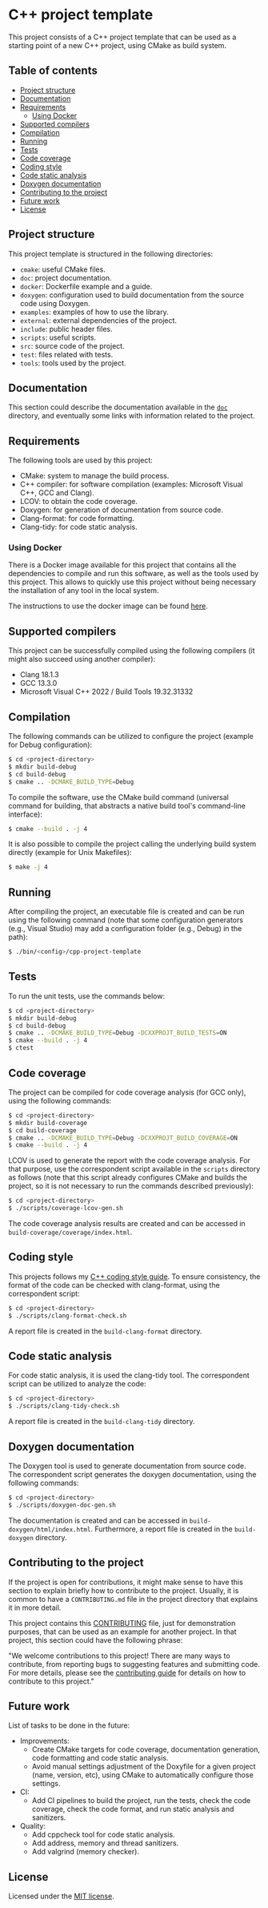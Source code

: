# C++ project template

This project consists of a C++ project template that can be used as a starting point of a new C++ project, using CMake as build system.

## Table of contents

- [Project structure](#project-structure)
- [Documentation](#documentation)
- [Requirements](#requirements)
    - [Using Docker](#using-docker)
- [Supported compilers](#supported-compilers)
- [Compilation](#compilation)
- [Running](#running)
- [Tests](#tests)
- [Code coverage](#code-coverage)
- [Coding style](#coding-style)
- [Code static analysis](#code-static-analysis)
- [Doxygen documentation](#doxygen-documentation)
- [Contributing to the project](#contributing-to-the-project)
- [Future work](#future-work)
- [License](#license)

## Project structure

This project template is structured in the following directories:

- `cmake`: useful CMake files.
- `doc`: project documentation.
- `docker`: Dockerfile example and a guide.
- `doxygen`: configuration used to build documentation from the source code using Doxygen.
- `examples`: examples of how to use the library.
- `external`: external dependencies of the project.
- `include`: public header files.
- `scripts`: useful scripts.
- `src`: source code of the project.
- `test`: files related with tests.
- `tools`: tools used by the project.

## Documentation

This section could describe the documentation available in the [`doc`](./doc/) directory, and eventually some links with information related to the project.

## Requirements

The following tools are used by this project:

- CMake: system to manage the build process.
- C++ compiler: for software compilation (examples: Microsoft Visual C++, GCC and Clang).
- LCOV: to obtain the code coverage.
- Doxygen: for generation of documentation from source code.
- Clang-format: for code formatting.
- Clang-tidy: for code static analysis.

### Using Docker

There is a Docker image available for this project that contains all the dependencies to compile and run this software, as well as the tools used by this project. This allows to quickly use this project without being necessary the installation of any tool in the local system.

The instructions to use the docker image can be found [here](./docker/README.md).

## Supported compilers

This project can be successfully compiled using the following compilers (it might also succeed using another compiler):

- Clang 18.1.3
- GCC 13.3.0
- Microsoft Visual C++ 2022 / Build Tools 19.32.31332

## Compilation

The following commands can be utilized to configure the project (example for Debug configuration):

```sh
$ cd <project-directory>
$ mkdir build-debug
$ cd build-debug
$ cmake .. -DCMAKE_BUILD_TYPE=Debug
```

To compile the software, use the CMake build command (universal command for building, that abstracts a native build tool's command-line interface):

```sh
$ cmake --build . -j 4
```

It is also possible to compile the project calling the underlying build system directly (example for Unix Makefiles):

```sh
$ make -j 4
```

## Running

After compiling the project, an executable file is created and can be run using the following command (note that some configuration generators (e.g., Visual Studio) may add a configuration folder (e.g., Debug) in the path):

```sh
$ ./bin/<config>/cpp-project-template
```

## Tests

To run the unit tests, use the commands below:

```sh
$ cd <project-directory>
$ mkdir build-debug
$ cd build-debug
$ cmake .. -DCMAKE_BUILD_TYPE=Debug -DCXXPROJT_BUILD_TESTS=ON
$ cmake --build . -j 4
$ ctest
```

## Code coverage

The project can be compiled for code coverage analysis (for GCC only), using the following commands:

```sh
$ cd <project-directory>
$ mkdir build-coverage
$ cd build-coverage
$ cmake .. -DCMAKE_BUILD_TYPE=Debug -DCXXPROJT_BUILD_COVERAGE=ON
$ cmake --build . -j 4
```

LCOV is used to generate the report with the code coverage analysis. For that purpose, use the correspondent script available in the `scripts` directory as follows (note that this script already configures CMake and builds the project, so it is not necessary to run the commands described previously):

```sh
$ cd <project-directory>
$ ./scripts/coverage-lcov-gen.sh
```

The code coverage analysis results are created and can be accessed in `build-coverage/coverage/index.html`.

## Coding style

This projects follows my [C++ coding style guide](https://github.com/hugorbarbosa/cpp-coding-style-guide). To ensure consistency, the format of the code can be checked with clang-format, using the correspondent script:

```sh
$ cd <project-directory>
$ ./scripts/clang-format-check.sh
```

A report file is created in the `build-clang-format` directory.

## Code static analysis

For code static analysis, it is used the clang-tidy tool. The correspondent script can be utilized to analyze the code:

```sh
$ cd <project-directory>
$ ./scripts/clang-tidy-check.sh
```

A report file is created in the `build-clang-tidy` directory.

## Doxygen documentation

The Doxygen tool is used to generate documentation from source code. The correspondent script generates the doxygen documentation, using the following commands:

```sh
$ cd <project-directory>
$ ./scripts/doxygen-doc-gen.sh
```

The documentation is created and can be accessed in `build-doxygen/html/index.html`. Furthermore, a report file is created in the `build-doxygen` directory.

## Contributing to the project

If the project is open for contributions, it might make sense to have this section to explain briefly how to contribute to the project. Usually, it is common to have a `CONTRIBUTING.md` file in the project directory that explains it in more detail.

This project contains this [CONTRIBUTING](./CONTRIBUTING.md) file, just for demonstration purposes, that can be used as an example for another project. In that project, this section could have the following phrase:

"We welcome contributions to this project! There are many ways to contribute, from reporting bugs to suggesting features and submitting code. For more details, please see the [contributing guide](./CONTRIBUTING.md) for details on how to contribute to this project."

## Future work

List of tasks to be done in the future:

- Improvements:
    - Create CMake targets for code coverage, documentation generation, code formatting and code static analysis.
    - Avoid manual settings adjustment of the Doxyfile for a given project (name, version, etc), using CMake to automatically configure those settings.
- CI:
    - Add CI pipelines to build the project, run the tests, check the code coverage, check the code format, and run static analysis and sanitizers.
- Quality:
    - Add cppcheck tool for code static analysis.
    - Add address, memory and thread sanitizers.
    - Add valgrind (memory checker).

## License

Licensed under the [MIT license](./LICENSE).
